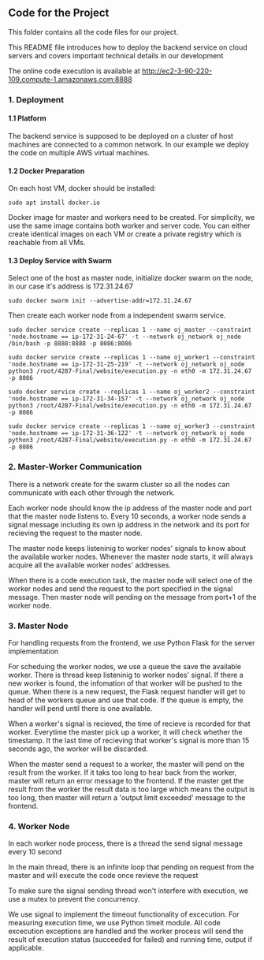 
Code for the Project
-------------------------
This folder contains all the code files for our project.

This README file introduces how to deploy the backend service on cloud servers and covers important technical details in our development

The online code execution is available at http://ec2-3-90-220-109.compute-1.amazonaws.com:8888

### 1. Deployment
#### 1.1 Platform
The backend service is supposed to be deployed on a cluster of host machines are connected to a common network. In our example we deploy the code on multiple AWS virtual machines. 

#### 1.2 Docker Preparation
On each host VM, docker should be installed:
```shell
sudo apt install docker.io
```
Docker image for master and workers need to be created. For simplicity, we use the same image contains both worker and server code. You can either create identical images on each VM or create a private registry which is reachable from all VMs.

#### 1.3 Deploy Service with Swarm

Select one of the host as master node, initialize docker swarm on the node, in our case it's address is 172.31.24.67
```shell
sudo docker swarm init --advertise-addr=172.31.24.67
```
Then create each worker node from a independent swarm service.

```shell
sudo docker service create --replicas 1 --name oj_master --constraint 'node.hostname == ip-172-31-24-67' -t --network oj_network oj_node /bin/bash -p 8888:8888 -p 8086:8086
```
```shell
sudo docker service create --replicas 1 --name oj_worker1 --constraint 'node.hostname == ip-172-31-25-219' -t --network oj_network oj_node python3 /root/4287-Final/website/execution.py -n eth0 -m 172.31.24.67 -p 8086
```
```shell
sudo docker service create --replicas 1 --name oj_worker2 --constraint 'node.hostname == ip-172-31-34-157' -t --network oj_network oj_node python3 /root/4287-Final/website/execution.py -n eth0 -m 172.31.24.67 -p 8086
```
```shell
sudo docker service create --replicas 1 --name oj_worker3 --constraint 'node.hostname == ip-172-31-36-122' -t --network oj_network oj_node python3 /root/4287-Final/website/execution.py -n eth0 -m 172.31.24.67 -p 8086
```

### 2. Master-Worker Communication
There is a network create for the swarm cluster so all the nodes can communicate with each other through the network. 

Each worker node should know the ip address of the master node and port that the master node listens to.
Every 10 seconds, a worker node sends a signal message including its own ip address in the network and its port for recieving the request to the master node. 

The master node keeps listeninig to worker nodes' signals to know about the available worker nodes. Whenever the master node starts, it will always acquire all the available worker nodes' addresses.

When there is a code execution task, the master node will select one of the worker nodes and send the request to the port specified in the signal message. Then master node will pending on the message from port+1 of the worker node. 

### 3. Master Node

For handling requests from the frontend, we use Python Flask for the server implementation

For scheduing the worker nodes, we use a queue the save the available worker. There is thread keep listeninig to worker nodes' signal. If there a new worker is found, the infomation of that worker will be pushed to the queue. When there is a new request, the Flask request handler will get to head of the workers queue and use that code. If the queue is empty, the handler will pend until there is one available.

When a worker's signal is recieved, the time of recieve is recorded for that worker. Everytime the master pick up a worker, it will check whether the timestamp. It the last time of recieving that worker's signal is more than 15 seconds ago, the worker will be discarded. 

When the master send a request to a worker, the master will pend on the result from the worker. If it taks too long to hear back from the worker, master will return an error message to the frontend. If the master get the result from the worker the result data is too large which means the output is too long, then master will return a 'output limit exceeded' message to the frontend. 

### 4. Worker Node

In each worker node process, there is a thread the send signal message every 10 second

In the main thread, there is an infinite loop that pending on request from the master and will execute the code once revieve the request

To make sure the signal sending thread won't interfere with execution, we use a mutex to prevent the concurrency.

We use signal to implement the timeout functionality of excecution. For measuring execution time, we use Python timeit module. All code excecution exceptions are handled and the worker process will send the result of execution status (succeeded for failed) and running time, output if applicable. 
